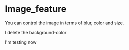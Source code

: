 # Image_feature
You can control the image in terms of blur, color and size.

I delete the background-color

I'm testing now

